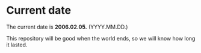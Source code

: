 # Current date

The current date is **2006.02.05.** (YYYY.MM.DD.)

This repository will be good when the world ends, so we will know how long it lasted.